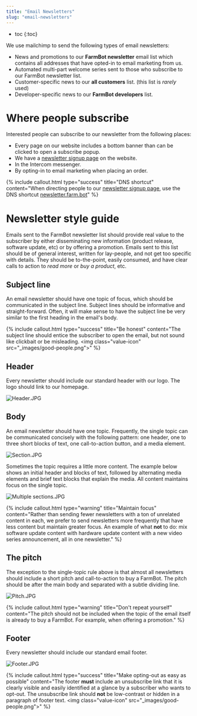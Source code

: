 ```yaml
---
title: "Email Newsletters"
slug: "email-newsletters"
---
```


* toc
{:toc}

We use mailchimp to send the following types of email newsletters:
  * News and promotions to our **FarmBot newsletter** email list which contains all addresses that have opted-in to email marketing from us.
  * Automated multi-part welcome series sent to those who subscribe to our FarmBot newsletter list.
  * Customer-specific news to our **all customers** list. (this list is *rarely* used)
  * Developer-specific news to our **FarmBot developers** list.

# Where people subscribe
Interested people can subscribe to our newsletter from the following places:
  * Every page on our website includes a bottom banner than can be clicked to open a subscribe popup.
  * We have a [newsletter signup page](http://newsletter.farm.bot) on the website.
  * In the Intercom messenger.
  * By opting-in to email marketing when placing an order.

{%
include callout.html
type="success"
title="DNS shortcut"
content="When directing people to our [newsletter signup page](http://newsletter.farm.bot), use the DNS shortcut [newsletter.farm.bot](http://newsletter.farm.bot)"
%}

# Newsletter style guide
Emails sent to the FarmBot newsletter list should provide real value to the subscriber by either disseminating new information (product release, software update, etc) or by offering a promotion. Emails sent to this list should be of general interest, written for lay-people, and not get too specific with details. They should be to-the-point, easily consumed, and have clear calls to action to *read more* or *buy a product*, etc.

## Subject line
An email newsletter should have one topic of focus, which should be communicated in the subject line. Subject lines should be informative and straight-forward. Often, it will make sense to have the subject line be very similar to the first heading in the email's body.

{%
include callout.html
type="success"
title="Be honest"
content="The subject line should entice the subscriber to open the email, but not sound like clickbait or be misleading. <span><img class=\"value-icon\" src=\"_images/good-people.png\"></span>"
%}

## Header
Every newsletter should include our standard header with our logo. The logo should link to our homepage.

![Header.JPG](_images/Header.JPG)

## Body
An email newsletter should have one topic. Frequently, the single topic can be communicated concisely with the following pattern: one header, one to three short blocks of text, one call-to-action button, and a media element.

![Section.JPG](_images/Section.JPG)

Sometimes the topic requires a little more content. The example below shows an initial header and blocks of text, followed by alternating media elements and brief text blocks that explain the media. All content maintains focus on the single topic.

![Multiple sections.JPG](_images/Multiple_sections.JPG)



{%
include callout.html
type="warning"
title="Maintain focus"
content="Rather than sending fewer newsletters with a ton of unrelated content in each, we prefer to send newsletters more frequently that have less content but maintain greater focus. An example of what **not** to do: mix software update content with hardware update content with a new video series announcement, all in one newsletter."
%}

## The pitch
The exception to the single-topic rule above is that almost all newsletters should include a short pitch and call-to-action to buy a FarmBot. The pitch should be after the main body and separated with a subtle dividing line.

![Pitch.JPG](_images/Pitch.JPG)



{%
include callout.html
type="warning"
title="Don't repeat yourself"
content="The pitch should not be included when the topic of the email itself is already to buy a FarmBot. For example, when offering a promotion."
%}

## Footer
Every newsletter should include our standard email footer.

![Footer.JPG](_images/Footer.JPG)



{%
include callout.html
type="success"
title="Make opting-out as easy as possible"
content="The footer **must** include an unsubscribe link that it is clearly visible and easily identified at a glance by a subscriber who wants to opt-out. The unsubscribe link should **not** be low-contrast or hidden in a paragraph of footer text. <span><img class=\"value-icon\" src=\"_images/good-people.png\"></span>"
%}




